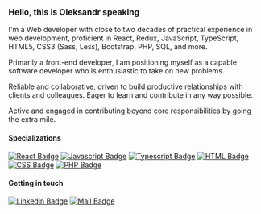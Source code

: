 ### Hello, this is Oleksandr speaking

I'm a Web developer with close to two decades of practical experience in web development, proficient in React, Redux, JavaScript, TypeScript, HTML5, CSS3 (Sass, Less), Bootstrap, PHP, SQL, and more.  

Primarily a front-end developer, I am positioning myself as a capable software developer who is enthusiastic to take on new problems.

Reliable and collaborative, driven to build productive relationships with clients and colleagues. Eager to learn and contribute in any way possible.

Active and engaged in contributing beyond core responsibilities by going the extra mile.

#### Specializations

[![React Badge](https://img.shields.io/badge/-React-61DBFB?style=for-the-badge&labelColor=black&logo=react&logoColor=61DBFB)](#) 
[![Javascript Badge](https://img.shields.io/badge/-Javascript-F0DB4F?style=for-the-badge&labelColor=black&logo=javascript&logoColor=F0DB4F)](#) 
[![Typescript Badge](https://img.shields.io/badge/-Typescript-007acc?style=for-the-badge&labelColor=black&logo=typescript&logoColor=007acc)](#) 
[![HTML Badge](https://img.shields.io/badge/-Html-F06529?style=for-the-badge&labelColor=black&logo=html5&logoColor=F06529)](#) 
[![CSS Badge](https://img.shields.io/badge/-Css-2965f1?style=for-the-badge&labelColor=black&logo=css3&logoColor=2965f1)](#) 
[![PHP Badge](https://img.shields.io/badge/-Php-8993be?style=for-the-badge&labelColor=black&logo=php&logoColor=8993be)](#) 

#### Getting in touch
[![Linkedin Badge](https://img.shields.io/badge/-Oleksandr_Zubov-0e76a8?style=flat&labelColor=0e76a8&logo=linkedin&logoColor=white)](https://www.linkedin.com/in/oleksandr-zubov/)
[![Mail Badge](https://img.shields.io/badge/-Oleksandr_Zubov-c0392b?style=flat&labelColor=c0392b&logo=gmail&logoColor=white)](mailto:zubov.mailbox@gmail.com)

<!--
### Hi there 👋

**oleksandr-zubov/oleksandr-zubov** is a ✨ _special_ ✨ repository because its `README.md` (this file) appears on your GitHub profile.

Here are some ideas to get you started:

- 🔭 I’m currently working on ...
- 🌱 I’m currently learning ...
- 👯 I’m looking to collaborate on ...
- 🤔 I’m looking for help with ...
- 💬 Ask me about ...
- 📫 How to reach me: ...
- 😄 Pronouns: ...
- ⚡ Fun fact: ...
-->
